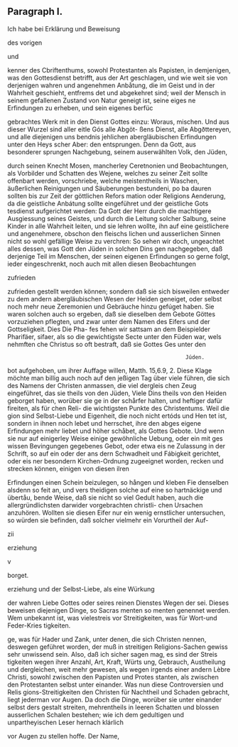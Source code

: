 


<!-- Seite 568 -->

Paragraph I.
-------------

Ich habe bei Erklärung und Beweisung

des vorigen

und

kenner des Cbriftenthums, sowohl Protestanten als Papisten, in demjenigen, was den Gottesdienst betrifft, aus der Art geschlagen, und wie weit sie von derjenigen wahren und angenehmen Anbåtung, die im Geist und in der Wahrheit geschieht, entfrems det und abgekehret sind; weil der Mensch in seinem gefallenen Zustand von Natur geneigt ist, seine eiges ne Erfindungen zu erheben, und sein eigenes berfüc

gebrachtes Werk mit in den Dienst Gottes einzu: Woraus, mischen. Und aus dieser Wurzel sind aller eitle Gós alle Abgöt- ßens Dienst, alle Abgðttereyen, und alle diejenigen uns bendnis jehlichen abergläubischen Erfindungen unter den Heys scher Aber: den entsprungen. Denn da Gott, aus besonderer sprungen Nachgebung, seinem auserwählten Volk, den Jüden,

durch seinen Knecht Mosen, mancherley Ceretnonien und Beobachtungen, als Vorbilder und Schatten des Wejene, welches zu seiner Zeit sollte offenbart werden, vorschriebe, welche meistentheils in Waschen, äußerlichen Reinigungen und Säuberungen bestundeni, po ba dauren sollten bis zur Zeit der göttlichen Refors mation oder Religions Aenderung, da die geistliche Anbátung sollte eingeführet und der geistliche Gots tesdienst aufgerichtet werden: Da Gott der Herr durch die machtigere Ausgiessung seines Geistes, und durch die Leitung solcher Salbung, seine Kinder in alle Wahrheit leiten, und sie lehren wollte, ihn auf eine geistlichere und angenehmere, obschon den fleischs lichen und ausserlichen Sinnen nicht so wohl gefällige Weise zu verchren: So sehen wir doch, ungeachtet alles dessen, was Gott den Jüden in solchen Dins gen nachgegeben, daß derjenige Teil im Menschen, der seinen eigenen Erfindungen so gerne folgt, ieder eingeschrenkt, noch auch mit allen diesen Beobachtungen

zufrieden
<!-- Seite 569 -->
 zufrieden gestellt werden können; sondern daß sie sich
bisweilen entweder zu dem andern abergläubischen
Wesen der Heiden geneiget, oder selbst noch mehr neue
 Zeremonien und Gebräuche hinzu gefúget haben. Sie
waren solchen auch so ergeben, daß sie dieselben dem
Gebote Göttes vorzuziehen pflegten, und zwar unter
dem Namen des Eifers und der Gottseligkeit. Dies Die Pha-
fes fehen wir sattsam an dem Beispielder Pharifäer, sifaer, als
so die gewichtigste Secte unter den Füden war, wels nehmften
che Christus so oft bestraft, daß sie Gottes Ges unter den

                                                            Júden.
bot aufgehoben, um ihrer Auffage willen, Matth.
 15,6.9, 2. Diese Klage möchte man billig auch
noch auf den jeßigen Tag über viele führen, die sich
des Namens der Christen anmassen, die viel dergleis
chen Zeug eingeführet, das sie theils von den Jüden, Viele Dins
theils von den Heiden geborget haben, worüber sie ge in der
schårfer halten, und heftiger dafür fireiten, als für chen Reli-
die wichtigsten Punkte des Christentums. Weil die gion sind
Selbst-Liebe und Eigenheit, die noch nicht ertóds und Hen
tet ist, sondern in ihnen noch lebet und herrschet,  ihre den abges
eigene Erfindungen mehr liebet und höher schåbet, als
Gottes Gebote. Und wenn sie nur auf einigerley
Weise einige gewöhnliche Uebung, oder ein mit ges
wissen Bevingungen gegebenes Gebot, oder etwa eis
ne Zulassung in der Schrift, so auf ein oder der ans
dern Schwadheit und Fábigkeit gerichtet, oder eis
ner besondern Kirchen-Ordnung zugeeignet worden,
 recken und strecken können, einigen von diesen ilren

 Erfindungen einen Schein beizulegen, so hången
und kleben Fie denselben alsdenn so feit an, und vers
theidigen solche auf eine so hartnäckige und übertåu,
bende Weise, daß sie nicht so viel Gedult haben, auch
die allergründlichsten darwider vorgebrachten christli-
chen Ursachen anzuhören. Wollten sie diesen Eifer
nur ein wenig ernstlicher untersuchen, so würden sie
befinden, daß solcher vielmehr ein Vorurtheil der Auf-

zii

erziehung

v

borget.

<!-- Seite 570 -->

erziehung und der Selbst-Liebe, als eine Würkung

der wahren Liebe Gottes oder seires reinen Dienstes Wegen der sei. Dieses beweisen diejenigen Dinge, so Sacras menten so menten genennet werden. Wem unbekannt ist, was vielestreis vor Streitigkeiten, was für Wort-und Feder-Kries tigkeiten.

ge, was für Hader und Zank, unter denen, die sich Christen nennen, deswegen geführet worden, der muß in streitigen Religions-Sachen gewiss sehr unwissend sein. Also, daß ich sicher sagen mag, es sind der Streis tigkeiten wegen ihrer Anzahl, Art, Kraft, Würts ung, Gebrauch, Austheilung und dergleichen, weit mehr gewesen, als wegen irgends einer andern Lèbre Christi, sowohl zwischen den Papisten und Protes stanten, als zwischen den Protestanten selbst unter einander. Was nun diese Controversien und Relis gions-Streitigkeiten den Christen für Nachtheil und Schaden gebracht, liegt jederman vor Augen. Da doch die Dinge, worüber sie unter einander selbst ders gestalt streiten, mehrentheils in leeren Schatten und blossen ausserlichen Schalen bestehen; wie ich dem gedultigen und unpartheyischen Leser hernach klárlich

vor Augen zu stellen hoffe. Der Name,

